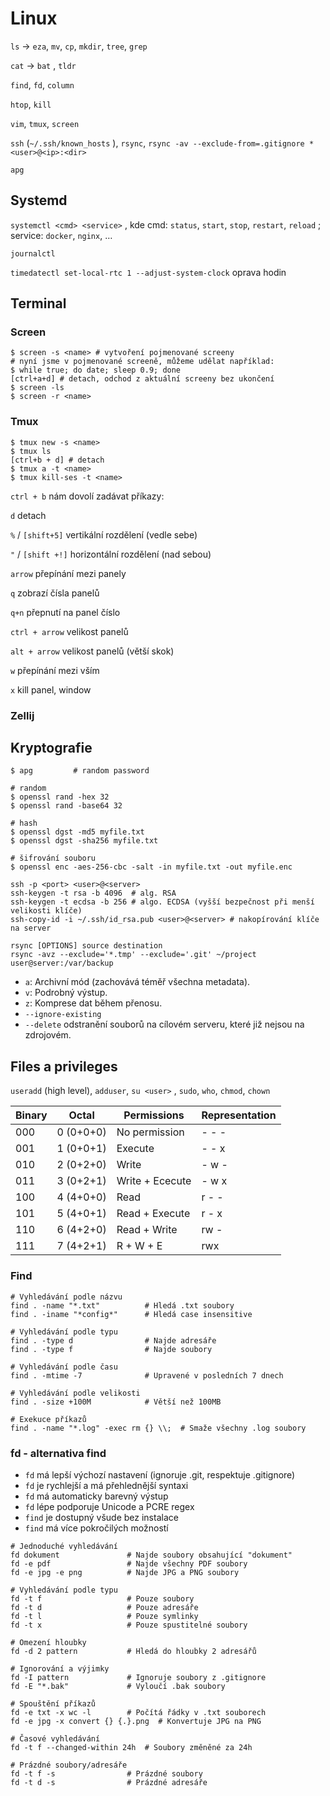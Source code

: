 # Linux

`ls` → `eza`, `mv`, `cp`, `mkdir`, `tree`, `grep`

`cat` → `bat` , `tldr` 

`find`, `fd`, `column`

`htop`, `kill`

`vim`, `tmux`, `screen`

`ssh` (`~/.ssh/known_hosts` ), `rsync`, `rsync -av --exclude-from=.gitignore * <user>@<ip>:<dir>` 

`apg`

## Systemd

`systemctl <cmd> <service>` , kde cmd: `status`, `start`, `stop`, `restart`, `reload` ; service: `docker`, `nginx`, …

`journalctl`

`timedatectl set-local-rtc 1 --adjust-system-clock` oprava hodin

## Terminal

### Screen

```console
$ screen -s <name> # vytvoření pojmenované screeny
# nyní jsme v pojmenované screeně, můžeme udělat například:
$ while true; do date; sleep 0.9; done
[ctrl+a+d] # detach, odchod z aktuální screeny bez ukončení
$ screen -ls
$ screen -r <name> 
```

### Tmux

```console
$ tmux new -s <name>
$ tmux ls
[ctrl+b + d] # detach
$ tmux a -t <name>
$ tmux kill-ses -t <name>
```

`ctrl + b` nám dovolí zadávat příkazy:

`d` detach

`%` / `[shift+5]` vertikální rozdělení (vedle sebe)

`"` / `[shift +!]` horizontální rozdělení (nad sebou)

`arrow` přepínání mezi panely

`q` zobrazí čísla panelů

`q+n` přepnutí na panel číslo <n>

`ctrl + arrow` velikost panelů

`alt + arrow` velikost panelů (větší skok)

`w` přepínání mezi vším

`x` kill panel, window

### Zellij

## Kryptografie

```console
$ apg         # random password

# random
$ openssl rand -hex 32
$ openssl rand -base64 32

# hash
$ openssl dgst -md5 myfile.txt
$ openssl dgst -sha256 myfile.txt

# šifrování souboru
$ openssl enc -aes-256-cbc -salt -in myfile.txt -out myfile.enc
```

```console
ssh -p <port> <user>@<server>
ssh-keygen -t rsa -b 4096  # alg. RSA
ssh-keygen -t ecdsa -b 256 # algo. ECDSA (vyšší bezpečnost při menší velikosti klíče)
ssh-copy-id -i ~/.ssh/id_rsa.pub <user>@<server> # nakopírování klíče na server
```

```console
rsync [OPTIONS] source destination
rsync -avz --exclude='*.tmp' --exclude='.git' ~/project user@server:/var/backup
```

- `a`: Archivní mód (zachovává téměř všechna metadata).
- `v`: Podrobný výstup.
- `z`: Komprese dat během přenosu.
- `--ignore-existing`
- `--delete` odstranění souborů na cílovém serveru, které již nejsou na zdrojovém.

## Files a privileges

`useradd` (high level), `adduser`, `su <user>` , `sudo`, `who`, `chmod`, `chown`

| **Binary** | **Octal** | **Permissions** | **Representation** |
| ---------- | --------- | --------------- | ------------------ |
| 000        | 0 (0+0+0) | No permission   | \- - -             |
| 001        | 1 (0+0+1) | Execute         | \- - x             |
| 010        | 2 (0+2+0) | Write           | \- w -             |
| 011        | 3 (0+2+1) | Write + Ececute | \- w x             |
| 100        | 4 (4+0+0) | Read            | r - -              |
| 101        | 5 (4+0+1) | Read + Execute  | r - x              |
| 110        | 6 (4+2+0) | Read + Write    | rw -               |
| 111        | 7 (4+2+1) | R + W + E       | rwx                |

### Find

```console
# Vyhledávání podle názvu
find . -name "*.txt"          # Hledá .txt soubory
find . -iname "*config*"      # Hledá case insensitive

# Vyhledávání podle typu
find . -type d                # Najde adresáře
find . -type f                # Najde soubory

# Vyhledávání podle času
find . -mtime -7              # Upravené v posledních 7 dnech

# Vyhledávání podle velikosti
find . -size +100M            # Větší než 100MB

# Exekuce příkazů
find . -name "*.log" -exec rm {} \\;  # Smaže všechny .log soubory
```

### fd - alternativa find

- `fd` má lepší výchozí nastavení (ignoruje .git, respektuje .gitignore)
- `fd` je rychlejší a má přehlednější syntaxi
- `fd` má automaticky barevný výstup
- `fd` lépe podporuje Unicode a PCRE regex
- `find` je dostupný všude bez instalace
- `find` má více pokročilých možností

```console
# Jednoduché vyhledávání
fd dokument               # Najde soubory obsahující "dokument"
fd -e pdf                 # Najde všechny PDF soubory
fd -e jpg -e png          # Najde JPG a PNG soubory

# Vyhledávání podle typu
fd -t f                   # Pouze soubory
fd -t d                   # Pouze adresáře
fd -t l                   # Pouze symlinky
fd -t x                   # Pouze spustitelné soubory

# Omezení hloubky
fd -d 2 pattern           # Hledá do hloubky 2 adresářů

# Ignorování a výjimky
fd -I pattern             # Ignoruje soubory z .gitignore
fd -E "*.bak"             # Vyloučí .bak soubory

# Spouštění příkazů
fd -e txt -x wc -l        # Počítá řádky v .txt souborech
fd -e jpg -x convert {} {.}.png  # Konvertuje JPG na PNG

# Časové vyhledávání
fd -t f --changed-within 24h  # Soubory změněné za 24h

# Prázdné soubory/adresáře
fd -t f -s                # Prázdné soubory
fd -t d -s                # Prázdné adresáře
```